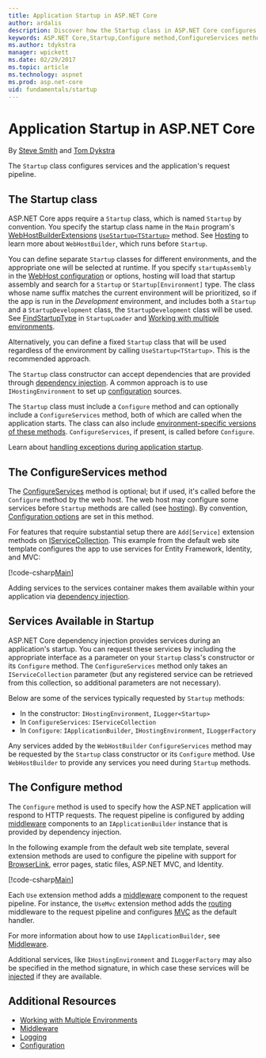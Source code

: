 ```yaml
---
title: Application Startup in ASP.NET Core
author: ardalis
description: Discover how the Startup class in ASP.NET Core configures services and the application's request pipeline. 
keywords: ASP.NET Core,Startup,Configure method,ConfigureServices method
ms.author: tdykstra
manager: wpickett
ms.date: 02/29/2017
ms.topic: article
ms.technology: aspnet
ms.prod: asp.net-core
uid: fundamentals/startup
---
```

# Application Startup in ASP.NET Core

By [Steve Smith](https://ardalis.com/) and [Tom Dykstra](https://github.com/tdykstra/)

The `Startup` class configures services and the application's request pipeline.

## The Startup class

ASP.NET Core apps require a `Startup` class, which is named `Startup` by convention. You specify the startup class name in the `Main` program's [WebHostBuilderExtensions](https://docs.microsoft.com/aspnet/core/api/microsoft.aspnetcore.hosting.webhostbuilderextensions) [`UseStartup<TStartup>`](https://docs.microsoft.com/aspnet/core/api/microsoft.aspnetcore.hosting.webhostbuilderextensions#Microsoft_AspNetCore_Hosting_WebHostBuilderExtensions_UseStartup__1_Microsoft_AspNetCore_Hosting_IWebHostBuilder_) method. See [Hosting](xref:fundamentals/hosting) to learn more about `WebHostBuilder`, which runs before `Startup`.

You can define separate `Startup` classes for different environments, and the appropriate one will be selected at runtime. If you specify `startupAssembly` in the [WebHost configuration](https://docs.microsoft.com/aspnet/core/fundamentals/hosting?tabs=aspnetcore2x#configuring-a-host) or options, hosting will load that startup assembly and search for a `Startup` or `Startup[Environment]` type. The class whose name suffix matches the current environment will be prioritized, so if the app is run in the *Development* environment, and includes both a `Startup` and a `StartupDevelopment` class, the `StartupDevelopment` class will be used. See [FindStartupType](https://github.com/aspnet/Hosting/blob/rel/1.1.0/src/Microsoft.AspNetCore.Hosting/Internal/StartupLoader.cs) in `StartupLoader` and [Working with multiple environments](environments.md#startup-conventions).

Alternatively, you can define a fixed `Startup` class that will be used regardless of the environment by calling `UseStartup<TStartup>`. This is the recommended approach.

The `Startup` class constructor can accept dependencies that are provided through [dependency injection](xref:fundamentals/dependency-injection). A common approach is to use `IHostingEnvironment` to set up [configuration](xref:fundamentals/configuration/index) sources.

The `Startup` class must include a `Configure` method and can optionally include a `ConfigureServices` method, both of which are called when the application starts. The class can also include [environment-specific versions of these methods](xref:fundamentals/environments#startup-conventions). `ConfigureServices`, if present, is called before `Configure`.

Learn about [handling exceptions during application startup](xref:fundamentals/error-handling#startup-exception-handling).

## The ConfigureServices method

The [ConfigureServices](https://docs.microsoft.com/aspnet/core/api/microsoft.aspnetcore.hosting.startupbase#Microsoft_AspNetCore_Hosting_StartupBase_ConfigureServices_Microsoft_Extensions_DependencyInjection_IServiceCollection_) method is optional; but if used, it's called before the `Configure` method by the web host. The web host may configure some services before ``Startup`` methods are called (see [hosting](xref:fundamentals/hosting)). By convention, [Configuration options](xref:fundamentals/configuration/index) are set in this method.

For features that require substantial setup there are `Add[Service]` extension methods on [IServiceCollection](https://docs.microsoft.com/aspnet/core/api/microsoft.extensions.dependencyinjection.iservicecollection). This example from the default web site template configures the app to use services for Entity Framework, Identity, and MVC:

[!code-csharp[Main](../common/samples/WebApplication1/Startup.cs?highlight=4,7,11&start=40&end=55)]

Adding services to the services container makes them available within your application via [dependency injection](xref:fundamentals/dependency-injection).

## Services Available in Startup

ASP.NET Core dependency injection provides services during an application's startup. You can request these services by including the appropriate interface as a parameter on your `Startup` class's constructor or its `Configure` method. The `ConfigureServices` method only takes an `IServiceCollection` parameter (but any registered service can be retrieved from this collection, so additional parameters are not necessary).

Below are some of the services typically requested by `Startup` methods:

* In the constructor:  `IHostingEnvironment`, `ILogger<Startup>`
* In `ConfigureServices`:  `IServiceCollection`
* In `Configure`:  `IApplicationBuilder`, `IHostingEnvironment`, `ILoggerFactory`

Any services added by the ``WebHostBuilder`` ``ConfigureServices`` method may be requested by the ``Startup`` class constructor or its ``Configure`` method. Use `WebHostBuilder` to provide any services you need during `Startup` methods.

## The Configure method

The `Configure` method is used to specify how the ASP.NET application will respond to HTTP requests. The request pipeline is configured by adding [middleware](middleware.md) components to an `IApplicationBuilder` instance that is provided by dependency injection.

In the following example from the default web site template, several extension methods are used to configure the pipeline with support for [BrowserLink](http://vswebessentials.com/features/browserlink), error pages, static files, ASP.NET MVC, and Identity.

[!code-csharp[Main](../common/samples/WebApplication1/Startup.cs?highlight=8,9,10,14,17,19,21&start=58&end=84)]

Each `Use` extension method adds a [middleware](xref:fundamentals/middleware) component to the request pipeline. For instance, the `UseMvc` extension method adds the [routing](routing.md) middleware to the request pipeline and configures [MVC](xref:mvc/overview) as the default handler.

For more information about how to use `IApplicationBuilder`, see [Middleware](xref:fundamentals/middleware).

Additional services, like `IHostingEnvironment` and `ILoggerFactory` may also be specified in the method signature, in which case these services will be [injected](dependency-injection.md) if they are available. 

## Additional Resources

* [Working with Multiple Environments](xref:fundamentals/environments)
* [Middleware](xref:fundamentals/middleware)
* [Logging](xref:fundamentals/logging/index)
* [Configuration](xref:fundamentals/configuration/index)
